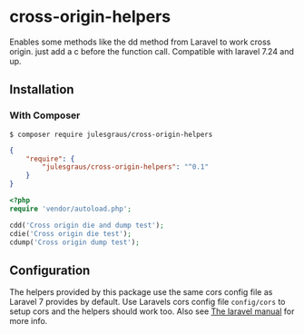 # cross-origin-helpers
Enables some methods like the dd method from Laravel to work cross origin. just add a c before the function call.
Compatible with laravel 7.24 and up.

## Installation

### With Composer

```
$ composer require julesgraus/cross-origin-helpers
```

```json
{
    "require": {
        "julesgraus/cross-origin-helpers": "^0.1"
    }
}
```

```php
<?php
require 'vendor/autoload.php';

cdd('Cross origin die and dump test');
cdie('Cross origin die test');
cdump('Cross origin dump test');
```

## Configuration
The helpers provided by this package use the same cors config file as Laravel 7 provides by default.
Use Laravels cors config file ```config/cors``` to setup cors and the helpers should work too.
Also see [The laravel manual](https://laravel.com/docs/7.x/routing#cors) for more info.

